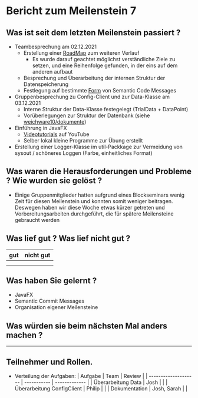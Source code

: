 # Bericht zum Meilenstein 7

## Was ist seit dem letzten Meilenstein passiert ?
- Teambesprechung am 02.12.2021
  - Erstellung einer [RoadMap](https://github.com/orgs/weichware10/projects/3) zum weiteren Verlauf
    - Es wurde darauf geachtet möglichst verständliche Ziele zu setzen, und eine Reihenfolge gefunden, in der eins auf dem anderen aufbaut
  - Besprechung und Überarbeitung der internen Struktur der Datenspeicherung
  - Festlegung auf bestimmte [Form](https://gist.github.com/joshbuchea/6f47e86d2510bce28f8e7f42ae84c716) von Semantic Code Messages
- Gruppenbesprechung zu Config-Client und zur Data-Klasse am 03.12.2021
  - Interne Struktur der Data-Klasse festegelegt (TrialData + DataPoint)
  - Vorüberlegungen zur Struktur der Datenbank (siehe [weichware10/dokumente](https://github.com/weichware10/dokumente/tree/main/uml-class/sonstige))
- Einführung in JavaFX 
  - [Videotutorials](https://www.youtube.com/watch?v=FLkOX4Eez6o) auf YouTube
  - Selber lokal kleine Programme zur Übung erstellt
- Erstellung einer Logger-Klasse im util-Packkage zur Vermeidung von sysout / schöneres Loggen (Farbe, einheitliches Format)

## Was waren die Herausforderungen und Probleme ? Wie wurden sie gelöst ?
- Einige Gruppenmitglieder hatten aufgrund eines Blockseminars wenig Zeit für diesen Meilenstein und konnten somit weniger beitragen. Deswegen haben wir diese Woche etwas kürzer getreten und Vorbereitungsarbeiten durchgeführt, die für spätere Meilensteine gebraucht werden

## Was lief gut ? Was lief nicht gut ?
| gut | nicht gut |
| --- | ----------|
| | |
| | |

## Was haben Sie gelernt ?
- JavaFX
- Semantic Commit Messages
- Organisation eigener Meilensteine

## Was würden sie beim nächsten Mal anders machen ?

---
## Teilnehmer und Rollen.

- Verteilung der Aufgaben:
    | Aufgabe              | Team        | Review        |
    | -------------------- | ----------- | ------------- |
    | Überarbeitung Data | Josh |               |
    | Überarbeitung ConfigClient | Philip |               |
    | Dokumentation        | Josh, Sarah |               |
